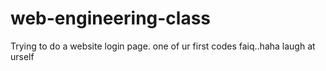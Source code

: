 # web-engineering-class
Trying to do a website login page. one of ur first codes faiq..haha laugh at urself

